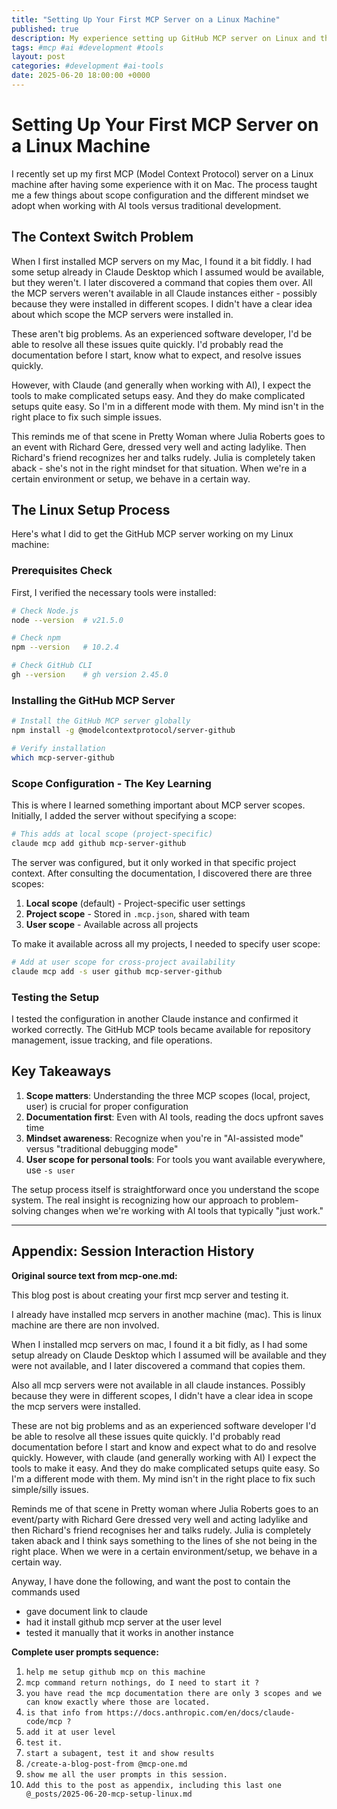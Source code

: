 ```yaml
---
title: "Setting Up Your First MCP Server on a Linux Machine"
published: true
description: My experience setting up GitHub MCP server on Linux and the lessons learned about scope configuration
tags: #mcp #ai #development #tools
layout: post
categories: #development #ai-tools
date: 2025-06-20 18:00:00 +0000
---
```


# Setting Up Your First MCP Server on a Linux Machine

I recently set up my first MCP (Model Context Protocol) server on a Linux machine after having some experience with it on Mac. The process taught me a few things about scope configuration and the different mindset we adopt when working with AI tools versus traditional development.

## The Context Switch Problem

When I first installed MCP servers on my Mac, I found it a bit fiddly. I had some setup already in Claude Desktop which I assumed would be available, but they weren't. I later discovered a command that copies them over. All the MCP servers weren't available in all Claude instances either - possibly because they were installed in different scopes. I didn't have a clear idea about which scope the MCP servers were installed in.

These aren't big problems. As an experienced software developer, I'd be able to resolve all these issues quite quickly. I'd probably read the documentation before I start, know what to expect, and resolve issues quickly.

However, with Claude (and generally when working with AI), I expect the tools to make complicated setups easy. And they do make complicated setups quite easy. So I'm in a different mode with them. My mind isn't in the right place to fix such simple issues.

This reminds me of that scene in Pretty Woman where Julia Roberts goes to an event with Richard Gere, dressed very well and acting ladylike. Then Richard's friend recognizes her and talks rudely. Julia is completely taken aback - she's not in the right mindset for that situation. When we're in a certain environment or setup, we behave in a certain way.

## The Linux Setup Process

Here's what I did to get the GitHub MCP server working on my Linux machine:

### Prerequisites Check
First, I verified the necessary tools were installed:

```bash
# Check Node.js
node --version  # v21.5.0

# Check npm  
npm --version   # 10.2.4

# Check GitHub CLI
gh --version    # gh version 2.45.0
```

### Installing the GitHub MCP Server

```bash
# Install the GitHub MCP server globally
npm install -g @modelcontextprotocol/server-github

# Verify installation
which mcp-server-github
```

### Scope Configuration - The Key Learning

This is where I learned something important about MCP server scopes. Initially, I added the server without specifying a scope:

```bash
# This adds at local scope (project-specific)
claude mcp add github mcp-server-github
```

The server was configured, but it only worked in that specific project context. After consulting the documentation, I discovered there are three scopes:

1. **Local scope** (default) - Project-specific user settings
2. **Project scope** - Stored in `.mcp.json`, shared with team
3. **User scope** - Available across all projects

To make it available across all my projects, I needed to specify user scope:

```bash
# Add at user scope for cross-project availability
claude mcp add -s user github mcp-server-github
```

### Testing the Setup

I tested the configuration in another Claude instance and confirmed it worked correctly. The GitHub MCP tools became available for repository management, issue tracking, and file operations.

## Key Takeaways

1. **Scope matters**: Understanding the three MCP scopes (local, project, user) is crucial for proper configuration
2. **Documentation first**: Even with AI tools, reading the docs upfront saves time
3. **Mindset awareness**: Recognize when you're in "AI-assisted mode" versus "traditional debugging mode"
4. **User scope for personal tools**: For tools you want available everywhere, use `-s user`

The setup process itself is straightforward once you understand the scope system. The real insight is recognizing how our approach to problem-solving changes when we're working with AI tools that typically "just work."

---

## Appendix: Session Interaction History

**Original source text from mcp-one.md:**

This blog post is about creating your first mcp server and testing it.

I already have installed mcp servers in another machine (mac). 
This is linux machine are there are non involved.

When I installed mcp servers on mac, I found it a bit fidly, as I had some setup already on Claude Desktop which I assumed will be available and they were not available, and I later discovered a command that copies them.

Also all mcp servers were not available in all claude instances. Possibly because they were in different scopes, I didn't have a clear idea in scope the mcp servers were installed.

These are not big problems and as an experienced software developer I'd be able to resolve all these issues quite quickly.
I'd probably read documentation before I start and know and expect what to do and resolve quickly. 
However, with claude (and generally working with AI) I expect the tools to make it easy. And they do make complicated setups quite easy. So I'm a different mode with them. My mind isn't in the right place to fix such simple/silly issues.  

Reminds me of that scene in Pretty woman where Julia Roberts goes to an event/party with Richard Gere dressed very well and acting ladylike and then Richard's friend recognises her and talks rudely. Julia is completely taken aback and I think says something to the lines of she not being in the right place. When we were in a certain environment/setup, we behave in a certain way.

Anyway, I have done the following, and want the post to contain the commands used

- gave document link to claude
- had it install github mcp server at the user level 
- tested it manually that it works in another instance

**Complete user prompts sequence:**
1. `help me setup github mcp on this machine`
2. `mcp command return nothings, do I need to start it ?`
3. `you have read the mcp documentation there are only 3 scopes and we can know exactly where those are located.`
4. `is that info from https://docs.anthropic.com/en/docs/claude-code/mcp ?`
5. `add it at user level`
6. `test it.`
7. `start a subagent, test it and show results`
8. `/create-a-blog-post-from @mcp-one.md`
9. `show me all the user prompts in this session.`
10. `Add this to the post as appendix, including this last one @_posts/2025-06-20-mcp-setup-linux.md`

